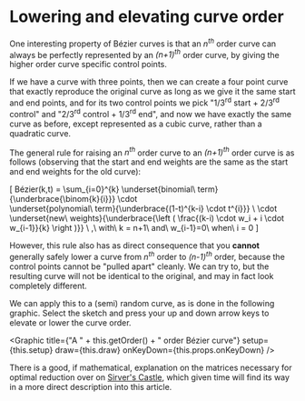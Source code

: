 # Lowering and elevating curve order

One interesting property of Bézier curves is that an *n<sup>th</sup>* order curve can always be perfectly represented by an *(n+1)<sup>th</sup>* order curve, by giving the higher order curve specific control points.

If we have a curve with three points, then we can create a four point curve that exactly reproduce the original curve as long as we give it the same start and end points, and for its two control points we pick "1/3<sup>rd</sup> start + 2/3<sup>rd</sup> control" and "2/3<sup>rd</sup> control + 1/3<sup>rd</sup> end", and now we have exactly the same curve as before, except represented as a cubic curve, rather than a quadratic curve.

The general rule for raising an *n<sup>th</sup>* order curve to an *(n+1)<sup>th</sup>* order curve is as follows (observing that the start and end weights are the same as the start and end weights for the old curve):

\[
  Bézier(k,t) = \sum_{i=0}^{k}
                \underset{binomial\ term}{\underbrace{\binom{k}{i}}}
                \cdot\
                \underset{polynomial\ term}{\underbrace{(1-t)^{k-i} \cdot t^{i}}}
                \ \cdot \
                \underset{new\ weights}{\underbrace{\left ( \frac{(k-i) \cdot w_i + i \cdot w_{i-1}}{k} \right )}}
  \ ,\ with\ k = n+1\ and\ w_{i-1}=0\ when\ i = 0
\]

However, this rule also has as direct consequence that you **cannot** generally safely lower a curve from *n<sup>th</sup>* order to *(n-1)<sup>th</sup>* order, because the control points cannot be "pulled apart" cleanly. We can try to, but the resulting curve will not be identical to the original, and may in fact look completely different.

We can apply this to a (semi) random curve, as is done in the following graphic. Select the sketch and press your up and down arrow keys to elevate or lower the curve order.

<Graphic title={"A " + this.getOrder() + " order Bézier curve"} setup={this.setup} draw={this.draw} onKeyDown={this.props.onKeyDown} />

There is a good, if mathematical, explanation on the matrices necessary for optimal reduction over on [Sirver's Castle](http://www.sirver.net/blog/2011/08/23/degree-reduction-of-bezier-curves), which given time will find its way in a more direct description into this article.
